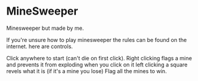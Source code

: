 # MineSweeper
Minesweeper but made by me.

If you're unsure how to play minesweeper the rules can be found on the internet. here are controls.

Click anywhere to start (can't die on first click).
Right clicking flags a mine and prevents it from exploding when you click on it
left clicking a square revels what it is (if it's a mine you lose)
Flag all the mines to win.
